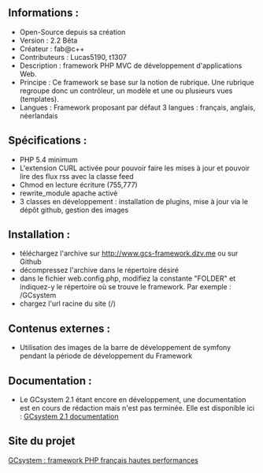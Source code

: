 Informations :
-----------

* Open-Source depuis sa création
* Version  : 2.2 Bêta
* Créateur : fab@c++
* Contributeurs : Lucas5190, t1307
* Description : framework PHP MVC de développement d'applications Web. 
* Principe : Ce framework se base sur la notion de rubrique. Une rubrique regroupe donc un contrôleur, un modèle et une ou plusieurs vues (templates). 
* Langues : Framework proposant par défaut 3 langues : français, anglais, néerlandais

Spécifications :
-----------

* PHP 5.4 minimum
* L'extension CURL activée pour pouvoir faire les mises à jour et pouvoir lire des flux rss avec la classe feed
* Chmod en lecture écriture (755,777)
* rewrite_module apache activé
* 3 classes en développement : installation de plugins, mise à jour via le dépôt github, gestion des images

Installation :
-----------

* téléchargez l'archive sur http://www.gcs-framework.dzv.me ou sur Github
* décompressez l'archive dans le répertoire désiré
* dans le fichier web.config.php, modifiez la constante "FOLDER" et indiquez-y le répertoire où se trouve le framework. Par exemple : /GCsystem
* chargez l'url racine du site (/)

Contenus externes :
-----------

* Utilisation des images de la barre de développement de symfony pendant la période de développement du Framework

Documentation :
-----------

* Le GCsystem 2.1 étant encore en développement, une documentation est en cours de rédaction mais n'est pas terminée. Elle est disponible ici : [GCsystem 2.1 documentation][2]

Site du projet
-----------

[GCsystem : framework PHP français hautes performances][1]

[1]: http://gcs-framework.dzv.me/
[2]: http://gcs-framework.dzv.me/fr/documentation